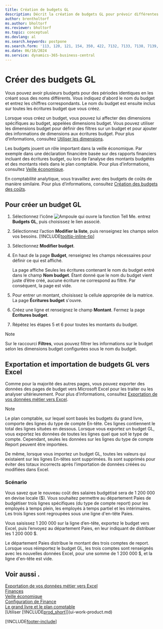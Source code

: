 ```yaml
---
title: Création de budgets GL
description: Décrit la création de budgets GL pour prévoir différentes activités financières et affecter des dimensions à des fins de veille économique.
author: brentholtorf
ms.author: bholtorf
ms.reviewer: bholtorf
ms.topic: conceptual
ms.devlang: al
ms.search.keywords: postpone
ms.search.form: '113, 120, 121, 154, 350, 422, 7132, 7133, 7138, 7139, 9203, 9219, 9239, 9373, 9374'
ms.date: 06/10/2024
ms.service: dynamics-365-business-central
---
```

# Créer des budgets GL

Vous pouvez avoir plusieurs budgets pour des périodes identiques en les créant sous des noms différents. Vous indiquez d'abord le nom du budget et entrez les chiffres correspondants. Le nom du budget est ensuite inclus sur toutes les écritures budget que vous créez.  

Lorsque vous créez un budget, vous pouvez lui affecter des dimensions spécifiques au budget, appelées dimensions budget. Vous pouvez utiliser les dimensions budget pour définir des filtres sur un budget et pour ajouter des informations de dimensions aux écritures budget. Pour plus d’informations, consultez [Utiliser les dimensions](finance-dimensions.md).

Les budgets jouent un rôle important dans la veille économique. Par exemple dans une déclaration financière basée sur des rapports financiers incluant des écritures budget, ou lors de l’analyse des montants budgétés et des montants réels dans le plan comptable. Pour plus d’informations, consultez [Veille économique](bi.md).

En comptabilité analytique, vous travaillez avec des budgets de coûts de manière similaire. Pour plus d’informations, consultez [Création des budgets des coûts](finance-create-cost-budgets.md).  

## Pour créer un budget GL

1. Sélectionnez l’icône ![Ampoule qui ouvre la fonction Tell Me.](media/ui-search/search_small.png "Dites-moi ce que vous voulez faire") entrez **Budgets GL**, puis choisissez le lien associé.  
2. Sélectionnez l’action **Modifier la liste**, puis renseignez les champs selon vos besoins. [!INCLUDE[tooltip-inline-tip](includes/tooltip-inline-tip_md.md)]  
3. Sélectionnez **Modifier budget**.
4. En haut de la page **Budget**, renseignez les champs nécessaires pour définir ce qui est affiché.  

   La page affiche Seules les écritures contenant le nom du budget entré dans le champ **Nom budget**. Étant donné que le nom du budget vient juste d’être créé, aucune écriture ne correspond au filtre. Par conséquent, la page est vide.  
5. Pour entrer un montant, choisissez la cellule appropriée de la matrice. La page **Écritures budget** s'ouvre.  
6. Créez une ligne et renseignez le champ **Montant**. Fermez la page **Écritures budget**.  
7. Répétez les étapes 5 et 6 pour toutes les montants du budget.  

> [!NOTE]  
> Sur le raccourci **Filtres**, vous pouvez filtrer les informations sur le budget selon les dimensions budget configurées sous le nom du budget.

## Exportation et importation de budgets GL vers Excel

Comme pour la majorité des autres pages, vous pouvez exporter des données des pages de budget vers Microsoft Excel pour les traiter ou les analyser ultérieurement. Pour plus d’informations, consultez [Exportation de vos données métier vers Excel](about-export-data.md).

> [!NOTE]
> Le plan comptable, sur lequel sont basés les budgets du grand livre, comporte des lignes du type de compte En-tête. Ces lignes contiennent le total des lignes situées en dessous. Lorsque vous exportez un budget GL, vous exportez les données de toutes les lignes quel que soit le type de compte. Cependant, seules les données sur les lignes du type de compte Report peuvent être importées.

De même, lorsque vous importez un budget GL, toutes les valeurs qui existaient sur les lignes En-têtes sont supprimées. Ils sont supprimés pour éviter des totaux incorrects après l’importation de données créées ou modifiées dans Excel.

### Scénario

Vous savez que le nouveau coût des salaires budgétisé sera de 1 200 000 en devise locale ($). Vous souhaitez permettre au département Paies de budgétiser trois lignes spécifiques (du type de compte report) pour les employés à temps plein, les employés à temps partiel et les intérimaires. Les trois lignes sont regroupées sous une ligne d'en-tête Paies.

Vous saisissez 1 200 000 sur la ligne d’en-tête, exportez le budget vers Excel, puis l’envoyez au département Paies, en leur indiquant de distribuer les 1 200 000 $.

Le département Paies distribue le montant des trois comptes de report. Lorsque vous réimportez le budget GL, les trois comptes sont renseignés avec les nouvelles données Excel, pour une somme de 1 200 000 $, et la ligne d'en-tête est vide.

## Voir aussi .

[Exportation de vos données métier vers Excel](about-export-data.md)  
[Finances](finance.md)  
[Veille économique](bi.md)  
[Configuration de Finance](finance-setup-finance.md)  
[Le grand livre et le plan comptable](finance-general-ledger.md)  
[Utiliser [!INCLUDE[prod_short](includes/prod_short.md)]](ui-work-product.md)  

[!INCLUDE[footer-include](includes/footer-banner.md)]

